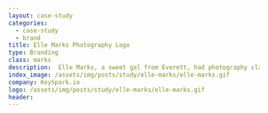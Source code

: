 ```yaml
---
layout: case-study
categories:
  - case-study
  - brand
title: Elle Marks Photography Logo
type: Branding
class: marks
description:  Elle Marks, a sweet gal from Everett, had photography class she was taking and needed to have a watermark for her photography.
index_image: /assets/img/posts/study/elle-marks/elle-marks.gif
company: KeySpark.io
logo: /assets/img/posts/study/elle-marks/elle-marks.gif
header:
---
```

